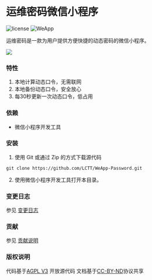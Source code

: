 # 运维密码微信小程序

![license](https://img.shields.io/badge/LICENSE-AGPL-blue.svg)
![WeApp](https://img.shields.io/badge/WeChat-6.5.5-green.svg)

运维密码是一款为用户提供方便快捷的动态密码的微信小程序。

![](https://ooo.0o0.ooo/2017/03/25/58d5b56929842.jpg)

### 特性
1. 本地计算动态口令，无需联网
2. 本地备份动态口令，安全放心
3. 每30秒更新一次动态口令，低占用

### 依赖
- 微信小程序开发工具

### 安装
1. 使用 Git 或通过 Zip 的方式下载源代码

```
git clone https://github.com/LCTT/WeApp-Password.git
```
2. 使用微信小程序开发工具打开本目录。

### 变更日志
参见 [变更日志](https://github.com/LCTT/WeApp-Password/wiki/变更日志)

### 贡献
参见 [贡献说明](https://github.com/LCTT/WeApp-Password/wiki/贡献项目)

### 版权说明
代码基于[AGPL V3](LICENSE) 开放源代码
文档基于[CC-BY-ND](https://creativecommons.org/licenses/by-nd/4.0/)协议共享
